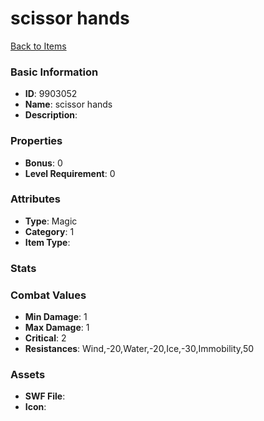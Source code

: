 # scissor hands



[Back to Items](../items.md)

### Basic Information

- **ID**: 9903052
- **Name**: scissor hands
- **Description**: 

### Properties

- **Bonus**: 0
- **Level Requirement**: 0

### Attributes

- **Type**: Magic
- **Category**: 1
- **Item Type**: 

### Stats


### Combat Values

- **Min Damage**: 1
- **Max Damage**: 1
- **Critical**: 2
- **Resistances**: Wind,-20,Water,-20,Ice,-30,Immobility,50

### Assets

- **SWF File**: 
- **Icon**: 

